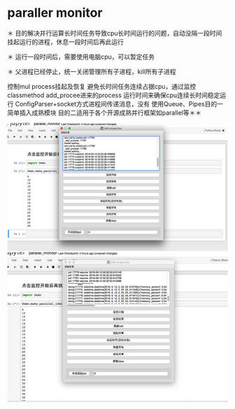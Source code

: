 # paraller monitor

＊ 目的解决并行运算长时间任务导致cpu长时间运行的问题，自动没隔一段时间挂起运行的进程，休息一段时间后再此运行

＊ 运行一段时间后，需要使用电脑cpu，可以暂定任务

＊ 父进程已经停止，统一关闭管理所有子进程，kill所有子进程



控制mul process挂起及恢复
避免长时间任务连续占据cpu，通过监控
classmethod add_procee进来的process
运行时间来确保cpu连续长时间稳定运行
ConfigParser+socket方式进程间传递消息，没有
使用Queue、Pipes目的一简单插入成熟模块
目的二适用于各个开源成熟并行框架如parallel等＊＊



![image](./Snip20160912_6.png)
![image](./Snip20160912_8.png)